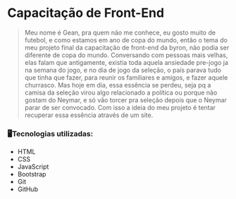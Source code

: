 <h1>Capacitação de Front-End</h1>

> Meu nome é Gean, pra quem não me conhece, eu gosto muito de futebol, e como estamos em ano de copa do mundo, então o tema do meu projeto final da capacitação de front-end da byron, não podia ser diferente de copa do mundo. Conversando com pessoas mais velhas, elas falam que antigamente, existia toda aquela ansiedade pre-jogo ja na semana do jogo, e no dia de jogo da seleção, o país parava tudo que tinha que fazer, para reunir os familiares e amigos, e fazer aquele churrasco. Mas hoje em dia, essa essência se perdeu, seja pq a camisa da seleção virou algo relacionado a política ou porque não gostam do Neymar, e só vão torcer pra seleção depois que o Neymar parar de ser convocado. Com isso a ideia do meu projeto é tentar recuperar essa essência através de um site.

### 🖥️Tecnologias utilizadas:

- HTML
- CSS
- JavaScript
- Bootstrap
- Git
- GitHub

